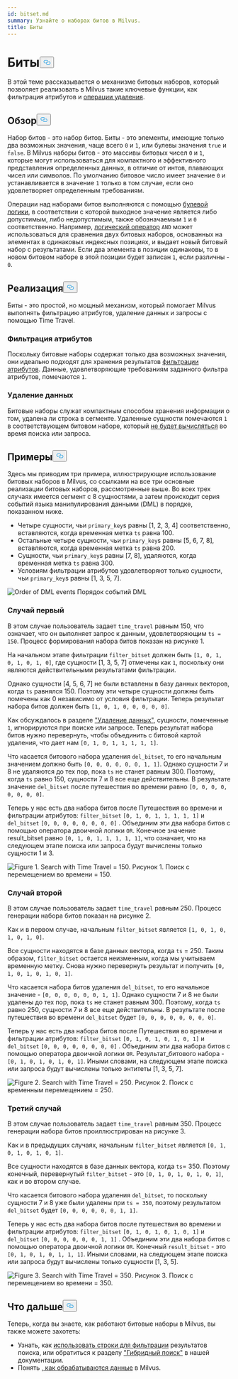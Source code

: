 ```yaml
---
id: bitset.md
summary: Узнайте о наборах битов в Milvus.
title: Биты
---
```


<h1 id="Bitset" class="common-anchor-header">Биты<button data-href="#Bitset" class="anchor-icon" translate="no">
      <svg translate="no"
        aria-hidden="true"
        focusable="false"
        height="20"
        version="1.1"
        viewBox="0 0 16 16"
        width="16"
      >
        <path
          fill="#0092E4"
          fill-rule="evenodd"
          d="M4 9h1v1H4c-1.5 0-3-1.69-3-3.5S2.55 3 4 3h4c1.45 0 3 1.69 3 3.5 0 1.41-.91 2.72-2 3.25V8.59c.58-.45 1-1.27 1-2.09C10 5.22 8.98 4 8 4H4c-.98 0-2 1.22-2 2.5S3 9 4 9zm9-3h-1v1h1c1 0 2 1.22 2 2.5S13.98 12 13 12H9c-.98 0-2-1.22-2-2.5 0-.83.42-1.64 1-2.09V6.25c-1.09.53-2 1.84-2 3.25C6 11.31 7.55 13 9 13h4c1.45 0 3-1.69 3-3.5S14.5 6 13 6z"
        ></path>
      </svg>
    </button></h1><p>В этой теме рассказывается о механизме битовых наборов, который позволяет реализовать в Milvus такие ключевые функции, как фильтрация атрибутов и <a href="https://milvus.io/blog/2022-02-07-how-milvus-deletes-streaming-data-in-distributed-cluster.md">операции удаления</a>.</p>
<h2 id="Overview" class="common-anchor-header">Обзор<button data-href="#Overview" class="anchor-icon" translate="no">
      <svg translate="no"
        aria-hidden="true"
        focusable="false"
        height="20"
        version="1.1"
        viewBox="0 0 16 16"
        width="16"
      >
        <path
          fill="#0092E4"
          fill-rule="evenodd"
          d="M4 9h1v1H4c-1.5 0-3-1.69-3-3.5S2.55 3 4 3h4c1.45 0 3 1.69 3 3.5 0 1.41-.91 2.72-2 3.25V8.59c.58-.45 1-1.27 1-2.09C10 5.22 8.98 4 8 4H4c-.98 0-2 1.22-2 2.5S3 9 4 9zm9-3h-1v1h1c1 0 2 1.22 2 2.5S13.98 12 13 12H9c-.98 0-2-1.22-2-2.5 0-.83.42-1.64 1-2.09V6.25c-1.09.53-2 1.84-2 3.25C6 11.31 7.55 13 9 13h4c1.45 0 3-1.69 3-3.5S14.5 6 13 6z"
        ></path>
      </svg>
    </button></h2><p>Набор битов - это набор битов. Биты - это элементы, имеющие только два возможных значения, чаще всего <code translate="no">0</code> и <code translate="no">1</code>, или булевы значения <code translate="no">true</code> и <code translate="no">false</code>. В Milvus наборы битов - это массивы битовых чисел <code translate="no">0</code> и <code translate="no">1</code>, которые могут использоваться для компактного и эффективного представления определенных данных, в отличие от интов, плавающих чисел или символов. По умолчанию битовое число имеет значение <code translate="no">0</code> и устанавливается в значение <code translate="no">1</code> только в том случае, если оно удовлетворяет определенным требованиям.</p>
<p>Операции над наборами битов выполняются с помощью <a href="/docs/ru/v2.5.x/boolean.md">булевой логики</a>, в соответствии с которой выходное значение является либо допустимым, либо недопустимым, также обозначаемым <code translate="no">1</code> и <code translate="no">0</code> соответственно. Например, <a href="https://milvus.io/docs/v2.1.x/boolean.md#Logical-operators">логический оператор</a> <code translate="no">AND</code> может использоваться для сравнения двух битовых наборов, основанных на элементах в одинаковых индексных позициях, и выдает новый битовый набор с результатами. Если два элемента в позиции одинаковы, то в новом битовом наборе в этой позиции будет записан <code translate="no">1</code>, если различны - <code translate="no">0</code>.</p>
<h2 id="Implementation" class="common-anchor-header">Реализация<button data-href="#Implementation" class="anchor-icon" translate="no">
      <svg translate="no"
        aria-hidden="true"
        focusable="false"
        height="20"
        version="1.1"
        viewBox="0 0 16 16"
        width="16"
      >
        <path
          fill="#0092E4"
          fill-rule="evenodd"
          d="M4 9h1v1H4c-1.5 0-3-1.69-3-3.5S2.55 3 4 3h4c1.45 0 3 1.69 3 3.5 0 1.41-.91 2.72-2 3.25V8.59c.58-.45 1-1.27 1-2.09C10 5.22 8.98 4 8 4H4c-.98 0-2 1.22-2 2.5S3 9 4 9zm9-3h-1v1h1c1 0 2 1.22 2 2.5S13.98 12 13 12H9c-.98 0-2-1.22-2-2.5 0-.83.42-1.64 1-2.09V6.25c-1.09.53-2 1.84-2 3.25C6 11.31 7.55 13 9 13h4c1.45 0 3-1.69 3-3.5S14.5 6 13 6z"
        ></path>
      </svg>
    </button></h2><p>Биты - это простой, но мощный механизм, который помогает Milvus выполнять фильтрацию атрибутов, удаление данных и запросы с помощью Time Travel.</p>
<h3 id="Attribute-filtering" class="common-anchor-header">Фильтрация атрибутов</h3><p>Поскольку битовые наборы содержат только два возможных значения, они идеально подходят для хранения результатов <a href="https://milvus.io/docs/v2.1.x/hybridsearch.md">фильтрации атрибутов</a>. Данные, удовлетворяющие требованиям заданного фильтра атрибутов, помечаются <code translate="no">1</code>.</p>
<h3 id="Data-deletion" class="common-anchor-header">Удаление данных</h3><p>Битовые наборы служат компактным способом хранения информации о том, удалена ли строка в сегменте. Удаленные сущности помечаются <code translate="no">1</code> в соответствующем битовом наборе, который <a href="https://milvus.io/blog/deleting-data-in-milvus.md">не будет вычисляться</a> во время поиска или запроса.</p>
<h2 id="Examples" class="common-anchor-header">Примеры<button data-href="#Examples" class="anchor-icon" translate="no">
      <svg translate="no"
        aria-hidden="true"
        focusable="false"
        height="20"
        version="1.1"
        viewBox="0 0 16 16"
        width="16"
      >
        <path
          fill="#0092E4"
          fill-rule="evenodd"
          d="M4 9h1v1H4c-1.5 0-3-1.69-3-3.5S2.55 3 4 3h4c1.45 0 3 1.69 3 3.5 0 1.41-.91 2.72-2 3.25V8.59c.58-.45 1-1.27 1-2.09C10 5.22 8.98 4 8 4H4c-.98 0-2 1.22-2 2.5S3 9 4 9zm9-3h-1v1h1c1 0 2 1.22 2 2.5S13.98 12 13 12H9c-.98 0-2-1.22-2-2.5 0-.83.42-1.64 1-2.09V6.25c-1.09.53-2 1.84-2 3.25C6 11.31 7.55 13 9 13h4c1.45 0 3-1.69 3-3.5S14.5 6 13 6z"
        ></path>
      </svg>
    </button></h2><p>Здесь мы приводим три примера, иллюстрирующие использование битовых наборов в Milvus, со ссылками на все три основные реализации битовых наборов, рассмотренные выше. Во всех трех случаях имеется сегмент с 8 сущностями, а затем происходит серия событий языка манипулирования данными (DML) в порядке, показанном ниже.</p>
<ul>
<li>Четыре сущности, чьи <code translate="no">primary_key</code>s равны [1, 2, 3, 4] соответственно, вставляются, когда временная метка <code translate="no">ts</code> равна 100.</li>
<li>Остальные четыре сущности, чьи <code translate="no">primary_key</code>s равны [5, 6, 7, 8], вставляются, когда временная метка <code translate="no">ts</code> равна 200.</li>
<li>Сущности, чьи <code translate="no">primary_key</code>s равны [7, 8], удаляются, когда временная метка <code translate="no">ts</code> равна 300.</li>
<li>Условиям фильтрации атрибутов удовлетворяют только сущности, чьи <code translate="no">primary_key</code>s равны [1, 3, 5, 7].</li>
</ul>
<p>
  
   <span class="img-wrapper"> <img translate="no" src="/docs/v2.5.x/assets/bitset_0.svg" alt="Order of DML events" class="doc-image" id="order-of-dml-events" />
   </span> <span class="img-wrapper"> <span>Порядок событий DML</span> </span></p>
<h3 id="Case-one" class="common-anchor-header">Случай первый</h3><p>В этом случае пользователь задает <code translate="no">time_travel</code> равным 150, что означает, что он выполняет запрос к данным, удовлетворяющим <code translate="no">ts = 150</code>. Процесс формирования набора битов показан на рисунке 1.</p>
<p>На начальном этапе фильтрации <code translate="no">filter_bitset</code> должен быть <code translate="no">[1, 0, 1, 0, 1, 0, 1, 0]</code>, где сущности [1, 3, 5, 7] отмечены как <code translate="no">1</code>, поскольку они являются действительными результатами фильтрации.</p>
<p>Однако сущности [4, 5, 6, 7] не были вставлены в базу данных векторов, когда <code translate="no">ts</code> равнялся 150. Поэтому эти четыре сущности должны быть помечены как 0 независимо от условия фильтрации. Теперь результат набора битов должен быть <code translate="no">[1, 0, 1, 0, 0, 0, 0, 0]</code>.</p>
<p>Как обсуждалось в разделе <a href="#data-deletion">"Удаление данных"</a>, сущности, помеченные <code translate="no">1</code>, игнорируются при поиске или запросе. Теперь результат набора битов нужно перевернуть, чтобы объединить с битовой картой удаления, что дает нам <code translate="no">[0, 1, 0, 1, 1, 1, 1, 1]</code>.</p>
<p>Что касается битового набора удаления <code translate="no">del_bitset</code>, то его начальным значением должно быть <code translate="no">[0, 0, 0, 0, 0, 0, 1, 1]</code>. Однако сущности 7 и 8 не удаляются до тех пор, пока <code translate="no">ts</code> не станет равным 300. Поэтому, когда <code translate="no">ts</code> равно 150, сущности 7 и 8 все еще действительны. В результате значение <code translate="no">del_bitset</code> после путешествия во времени равно <code translate="no">[0, 0, 0, 0, 0, 0, 0, 0]</code>.</p>
<p>Теперь у нас есть два набора битов после Путешествия во времени и фильтрации атрибутов: <code translate="no">filter_bitset</code> <code translate="no">[0, 1, 0, 1, 1, 1, 1, 1]</code> и <code translate="no">del_bitset</code> <code translate="no">[0, 0, 0, 0, 0, 0, 0, 0]</code> .  Объединим эти два набора битов с помощью оператора двоичной логики <code translate="no">OR</code>. Конечное значение result_bitset равно <code translate="no">[0, 1, 0, 1, 1, 1, 1, 1]</code>, что означает, что на следующем этапе поиска или запроса будут вычислены только сущности 1 и 3.</p>
<p>
 <span class="img-wrapper">
   <img translate="no" src="/docs/v2.5.x/assets/bitset_1.jpg" alt="Figure 1. Search with Time Travel = 150." class="doc-image" id="figure-1.-search-with-time-travel-=-150." />
   <span>Рисунок 1. Поиск с перемещением во времени = 150</span>. </span></p>
<h3 id="Case-two" class="common-anchor-header">Случай второй</h3><p>В этом случае пользователь задает <code translate="no">time_travel</code> равным 250. Процесс генерации набора битов показан на рисунке 2.</p>
<p>Как и в первом случае, начальным <code translate="no">filter_bitset</code> является <code translate="no">[1, 0, 1, 0, 1, 0, 1, 0]</code>.</p>
<p>Все сущности находятся в базе данных вектора, когда <code translate="no">ts</code> = 250. Таким образом, <code translate="no">filter_bitset</code> остается неизменным, когда мы учитываем временную метку. Снова нужно перевернуть результат и получить <code translate="no">[0, 1, 0, 1, 0, 1, 0, 1]</code>.</p>
<p>Что касается набора битов удаления <code translate="no">del_bitset</code>, то его начальное значение - <code translate="no">[0, 0, 0, 0, 0, 0, 1, 1]</code>. Однако сущности 7 и 8 не были удалены до тех пор, пока <code translate="no">ts</code> не станет равным 300. Поэтому, когда <code translate="no">ts</code> равно 250, сущности 7 и 8 все еще действительны. В результате после путешествия во времени <code translate="no">del_bitset</code> будет <code translate="no">[0, 0, 0, 0, 0, 0, 0, 0]</code>.</p>
<p>Теперь у нас есть два набора битов после Путешествия во времени и фильтрации атрибутов: <code translate="no">filter_bitset</code> <code translate="no">[0, 1, 0, 1, 0, 1, 0, 1]</code> и <code translate="no">del_bitset</code> <code translate="no">[0, 0, 0, 0, 0, 0, 0, 0]</code> . Объединим эти два набора битов с помощью оператора двоичной логики <code translate="no">OR</code>. Результат_битового набора - <code translate="no">[0, 1, 0, 1, 0, 1, 0, 1]</code>. Иными словами, на следующем этапе поиска или запроса будут вычислены только энтитеты [1, 3, 5, 7].</p>
<p>
 <span class="img-wrapper">
   <img translate="no" src="/docs/v2.5.x/assets/bitset_2.jpg" alt="Figure 2. Search with Time Travel = 250." class="doc-image" id="figure-2.-search-with-time-travel-=-250." />
   <span>Рисунок 2. Поиск с временным перемещением = 250</span>. </span></p>
<h3 id="Case-three" class="common-anchor-header">Третий случай</h3><p>В этом случае пользователь задает <code translate="no">time_travel</code> равным 350. Процесс генерации набора битов проиллюстрирован на рисунке 3.</p>
<p>Как и в предыдущих случаях, начальным <code translate="no">filter_bitset</code> является <code translate="no">[0, 1, 0, 1, 0, 1, 0, 1]</code>.</p>
<p>Все сущности находятся в базе данных вектора, когда <code translate="no">ts</code>= 350. Поэтому конечный, перевернутый <code translate="no">filter_bitset</code> - это <code translate="no">[0, 1, 0, 1, 0, 1, 0, 1]</code>, как и во втором случае.</p>
<p>Что касается битового набора удаления <code translate="no">del_bitset</code>, то поскольку сущности 7 и 8 уже были удалены при <code translate="no">ts = 350</code>, поэтому результатом <code translate="no">del_bitset</code> будет <code translate="no">[0, 0, 0, 0, 0, 0, 1, 1]</code>.</p>
<p>Теперь у нас есть два набора битов после путешествия во времени и фильтрации атрибутов: <code translate="no">filter_bitset</code> <code translate="no">[0, 1, 0, 1, 0, 1, 0, 1]</code> и <code translate="no">del_bitset</code> <code translate="no">[0, 0, 0, 0, 0, 0, 1, 1]</code> .  Объединим эти два набора битов с помощью оператора двоичной логики <code translate="no">OR</code>. Конечный <code translate="no">result_bitset</code> - это <code translate="no">[0, 1, 0, 1, 0, 1, 1, 1]</code>. Иными словами, на следующем этапе поиска или запроса будут вычислены только сущности [1, 3, 5].</p>
<p>
 <span class="img-wrapper">
   <img translate="no" src="/docs/v2.5.x/assets/bitset_3.jpg" alt="Figure 3. Search with Time Travel = 350." class="doc-image" id="figure-3.-search-with-time-travel-=-350." />
   <span>Рисунок 3. Поиск с перемещением во времени = 350</span>. </span></p>
<h2 id="Whats-next" class="common-anchor-header">Что дальше<button data-href="#Whats-next" class="anchor-icon" translate="no">
      <svg translate="no"
        aria-hidden="true"
        focusable="false"
        height="20"
        version="1.1"
        viewBox="0 0 16 16"
        width="16"
      >
        <path
          fill="#0092E4"
          fill-rule="evenodd"
          d="M4 9h1v1H4c-1.5 0-3-1.69-3-3.5S2.55 3 4 3h4c1.45 0 3 1.69 3 3.5 0 1.41-.91 2.72-2 3.25V8.59c.58-.45 1-1.27 1-2.09C10 5.22 8.98 4 8 4H4c-.98 0-2 1.22-2 2.5S3 9 4 9zm9-3h-1v1h1c1 0 2 1.22 2 2.5S13.98 12 13 12H9c-.98 0-2-1.22-2-2.5 0-.83.42-1.64 1-2.09V6.25c-1.09.53-2 1.84-2 3.25C6 11.31 7.55 13 9 13h4c1.45 0 3-1.69 3-3.5S14.5 6 13 6z"
        ></path>
      </svg>
    </button></h2><p>Теперь, когда вы знаете, как работают битовые наборы в Milvus, вы также можете захотеть:</p>
<ul>
<li>Узнать, как <a href="https://milvus.io/blog/2022-08-08-How-to-use-string-data-to-empower-your-similarity-search-applications.md">использовать строки для фильтрации</a> результатов поиска, или обратиться к разделу <a href="https://milvus.io/docs/hybridsearch.md">"Гибридный поиск"</a> в нашей документации.</li>
<li>Понять <a href="https://milvus.io/docs/v2.1.x/data_processing.md">, как обрабатываются данные</a> в Milvus.</li>
</ul>
